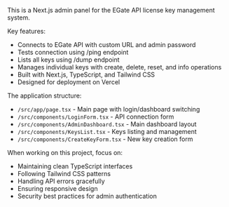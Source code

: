 <!-- Use this file to provide workspace-specific custom instructions to Copilot. For more details, visit https://code.visualstudio.com/docs/copilot/copilot-customization#_use-a-githubcopilotinstructionsmd-file -->

This is a Next.js admin panel for the EGate API license key management system. 

Key features:
- Connects to EGate API with custom URL and admin password
- Tests connection using /ping endpoint
- Lists all keys using /dump endpoint  
- Manages individual keys with create, delete, reset, and info operations
- Built with Next.js, TypeScript, and Tailwind CSS
- Designed for deployment on Vercel

The application structure:
- `/src/app/page.tsx` - Main page with login/dashboard switching
- `/src/components/LoginForm.tsx` - API connection form
- `/src/components/AdminDashboard.tsx` - Main dashboard layout
- `/src/components/KeysList.tsx` - Keys listing and management
- `/src/components/CreateKeyForm.tsx` - New key creation form

When working on this project, focus on:
- Maintaining clean TypeScript interfaces
- Following Tailwind CSS patterns
- Handling API errors gracefully
- Ensuring responsive design
- Security best practices for admin authentication
